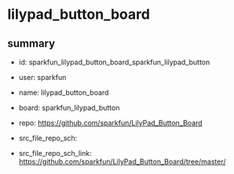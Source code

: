# lilypad_button_board
 
## summary 
* id: sparkfun_lilypad_button_board_sparkfun_lilypad_button
* user: sparkfun
* name: lilypad_button_board
* board: sparkfun_lilypad_button
* repo: https://github.com/sparkfun/LilyPad_Button_Board



* src_file_repo_sch: 
* src_file_repo_sch_link: https://github.com/sparkfun/LilyPad_Button_Board/tree/master/






